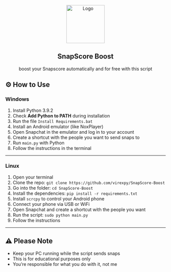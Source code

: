 <br/>
<div align="center">
  <img src="https://assets.stickpng.com/images/580b57fcd9996e24bc43c536.png" alt="Logo" width="120" height="120">

  <h2 align="center">SnapScore Boost</h2>

  <p align="center">
    boost your Snapscore automatically and for free with this script
  </p>
</div>


## ⚙️ How to Use

### Windows

1. Install Python 3.9.2  
2. Check **Add Python to PATH** during installation  
3. Run the file `Install Requirements.bat`  
4. Install an Android emulator (like NoxPlayer)  
5. Open Snapchat in the emulator and log in to your account  
6. Create a shortcut with the people you want to send snaps to  
7. Run `main.py` with Python  
8. Follow the instructions in the terminal  

---

### Linux

1. Open your terminal  
2. Clone the repo: `git clone https://github.com/virexpy/SnapScore-Boost`  
3. Go into the folder: `cd SnapScore-Boost`  
4. Install the dependencies: `pip install -r requirements.txt`  
5. Install `scrcpy` to control your Android phone  
6. Connect your phone via USB or WiFi  
7. Open Snapchat and create a shortcut with the people you want  
8. Run the script: `sudo python main.py`  
9. Follow the instructions  

---

## ⚠️ Please Note

- Keep your PC running while the script sends snaps  
- This is for educational purposes only  
- You’re responsible for what you do with it, not me  
